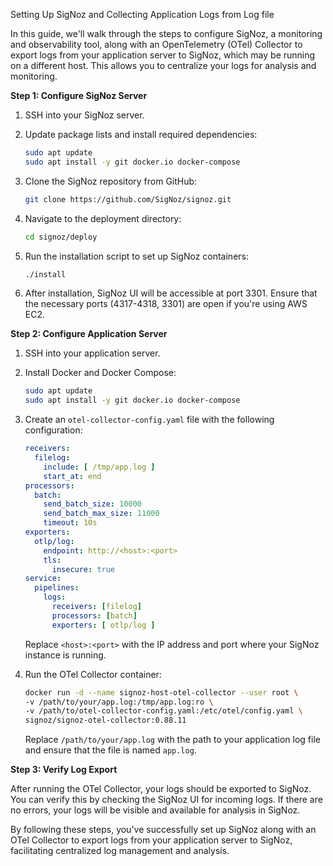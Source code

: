 Setting Up SigNoz and Collecting Application Logs from Log file


In this guide, we'll walk through the steps to configure SigNoz, a monitoring and observability tool, along with an OpenTelemetry (OTel) Collector to export logs from your application server to SigNoz, which may be running on a different host. This allows you to centralize your logs for analysis and monitoring.

**Step 1: Configure SigNoz Server**

1. SSH into your SigNoz server.

2. Update package lists and install required dependencies:
    ```bash
    sudo apt update
    sudo apt install -y git docker.io docker-compose
    ```

3. Clone the SigNoz repository from GitHub:
    ```bash
    git clone https://github.com/SigNoz/signoz.git
    ```

4. Navigate to the deployment directory:
    ```bash
    cd signoz/deploy
    ```

5. Run the installation script to set up SigNoz containers:
    ```bash
    ./install
    ```

6. After installation, SigNoz UI will be accessible at port 3301. Ensure that the necessary ports (4317-4318, 3301) are open if you're using AWS EC2.

**Step 2: Configure Application Server**

1. SSH into your application server.

2. Install Docker and Docker Compose:
    ```bash
    sudo apt update
    sudo apt install -y git docker.io docker-compose
    ```

3. Create an `otel-collector-config.yaml` file with the following configuration:
    ```yaml
    receivers:
      filelog:
        include: [ /tmp/app.log ]
        start_at: end
    processors:
      batch:
        send_batch_size: 10000
        send_batch_max_size: 11000
        timeout: 10s
    exporters:
      otlp/log:
        endpoint: http://<host>:<port>
        tls:
          insecure: true
    service:
      pipelines:
        logs:
          receivers: [filelog]
          processors: [batch]
          exporters: [ otlp/log ]
    ```
    Replace `<host>:<port>` with the IP address and port where your SigNoz instance is running.

4. Run the OTel Collector container:
    ```bash
    docker run -d --name signoz-host-otel-collector --user root \
    -v /path/to/your/app.log:/tmp/app.log:ro \
    -v /path/to/otel-collector-config.yaml:/etc/otel/config.yaml \
    signoz/signoz-otel-collector:0.88.11
    ```
    Replace `/path/to/your/app.log` with the path to your application log file and ensure that the file is named `app.log`.

**Step 3: Verify Log Export**

After running the OTel Collector, your logs should be exported to SigNoz. You can verify this by checking the SigNoz UI for incoming logs. If there are no errors, your logs will be visible and available for analysis in SigNoz.

By following these steps, you've successfully set up SigNoz along with an OTel Collector to export logs from your application server to SigNoz, facilitating centralized log management and analysis.
